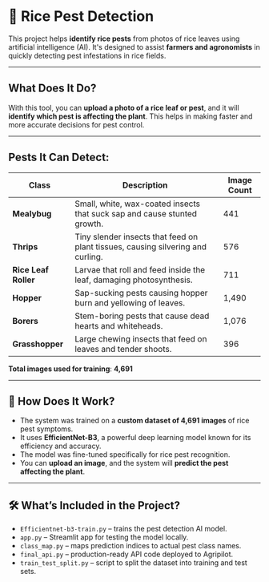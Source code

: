 # 🐛 Rice Pest Detection

This project helps **identify rice pests** from photos of rice leaves using artificial intelligence (AI). It's designed to assist **farmers and agronomists** in quickly detecting pest infestations in rice fields.

---

##  What Does It Do?

With this tool, you can **upload a photo of a rice leaf or pest**, and it will **identify which pest is affecting the plant**. This helps in making faster and more accurate decisions for pest control.

---

##  Pests It Can Detect:

| **Class**           | **Description**                                                                | **Image Count** |
|---------------------|---------------------------------------------------------------------------------|-----------------|
| **Mealybug**        | Small, white, wax-coated insects that suck sap and cause stunted growth.       | 441             |
| **Thrips**          | Tiny slender insects that feed on plant tissues, causing silvering and curling.| 576             |
| **Rice Leaf Roller**| Larvae that roll and feed inside the leaf, damaging photosynthesis.            | 711             |
| **Hopper**          | Sap-sucking pests causing hopper burn and yellowing of leaves.                 | 1,490           |
| **Borers**          | Stem-boring pests that cause dead hearts and whiteheads.                       | 1,076           |
| **Grasshopper**     | Large chewing insects that feed on leaves and tender shoots.                   | 396             |

**Total images used for training**: **4,691**

---

## 🧠 How Does It Work?

- The system was trained on a **custom dataset of 4,691 images** of rice pest symptoms.
- It uses **EfficientNet-B3**, a powerful deep learning model known for its efficiency and accuracy.
- The model was fine-tuned specifically for rice pest recognition.
- You can **upload an image**, and the system will **predict the pest affecting the plant**.

---

## 🛠️ What’s Included in the Project?

- `Efficientnet-b3-train.py` – trains the pest detection AI model.
- `app.py` – Streamlit app for testing the model locally.
- `class_map.py` – maps prediction indices to actual pest class names.
- `final_api.py` – production-ready API code deployed to Agripilot.
- `train_test_split.py` – script to split the dataset into training and test sets.
